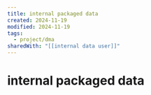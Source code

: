 ```yaml
---
title: internal packaged data
created: 2024-11-19
modified: 2024-11-19
tags:
  - project/dma
sharedWith: "[[internal data user]]"
---
```

# internal packaged data
